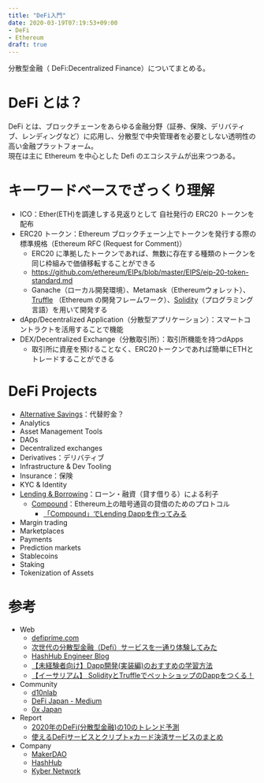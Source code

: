 ```yaml
---
title: "DeFi入門"
date: 2020-03-19T07:19:53+09:00
- DeFi
- Ethereum
draft: true
---
```


分散型金融（ DeFi:Decentralized Finance）についてまとめる。

# DeFi とは？

DeFi とは、ブロックチェーンをあらゆる金融分野（証券、保険、デリバティブ、レンディングなど）に応用し、分散型で中央管理者を必要としない透明性の高い金融プラットフォーム。  
現在は主に Ethereum を中心とした Defi のエコシステムが出来つつある。

# キーワードベースでざっくり理解

- ICO：Ether(ETH)を調達しする見返りとして 自社発行の ERC20 トークンを配布
- ERC20 トークン：Ethereum ブロックチェーン上でトークンを発行する際の標準規格（Ethereum RFC (Request for Comment)）
  - ERC20 に準拠したトークンであれば、無数に存在する種類のトークンを同じ枠組みで価値移転することができる
  - https://github.com/ethereum/EIPs/blob/master/EIPS/eip-20-token-standard.md
  - Ganache（ローカル開発環境）、Metamask（Ethereumウォレット）、[Truffle](https://www.trufflesuite.com/) （Ethereum の開発フレームワーク）、[Solidity](https://solidity.readthedocs.io/en/develop/)（プログラミング言語）を用いて開発する
- dApp/Decentralized Application（分散型アプリケーション）：スマートコントラクトを活用することで機能
- DEX/Decentralized Exchange（分散取引所）：取引所機能を持つdApps
  - 取引所に資産を預けることなく、ERC20トークンであれば簡単にETHとトレードすることができる

# DeFi Projects

- [Alternative Savings](https://defiprime.com/alternative-savings)：代替貯金？
- Analytics
- Asset Management Tools
- DAOs
- Decentralized exchanges
- Derivatives：デリバティブ
- Infrastructure & Dev Tooling
- Insurance：保険
- KYC & Identity
- [Lending & Borrowing](https://defiprime.com/decentralized-lending)：ローン・融資（貸す借りる）による利子
  - [Compound](https://compound.finance/)：Ethereum上の暗号通貨の貸借のためのプロトコル
    - [「Compound」でLending Dappを作ってみる](https://blockchain-insight.ch/jp/2019/11/30/1826)
- Margin trading
- Marketplaces
- Payments
- Prediction markets
- Stablecoins
- Staking
- Tokenization of Assets

# 参考

- Web
  - [defiprime.com](https://defiprime.com/)
  - [次世代の分散型金融（Defi）サービスを一通り体験してみた](https://lab.stir.network/2019/02/07/tried-experiencing-the-next-generation-of-defi-service/)
  - [HashHub Engineer Blog](https://medium.com/blockchain-engineer-blog)
  - [【未経験者向け】Dapp開発(実装編)のおすすめの学習方法](https://qiita.com/taishinagasaki/items/63441f7e933cd6aa144c)
  - [【イーサリアム】 SolidityとTruffleでペットショップのDappをつくる！](https://zoom-blc.com/how-to-create-first-dapp)
- Community
  - [d10nlab](https://d10nlab.com/)
  - [DeFi Japan - Medium](https://medium.com/defi-japan)
  - [0x Japan](https://medium.com/0x-japan)
- Report
  - [2020年のDeFi(分散型金融)の10のトレンド予測](https://drive.google.com/open?id=1302RnpzLnVriaKYtRJjm-UDSNP9xjCXZ)
  - [使えるDeFiサービスとクリプト×カード決済サービスのまとめ](https://drive.google.com/open?id=1DtxT2E_Nyc1qW_c-GFE-C_uhT1btXtvy)
- Company
  - [MakerDAO](https://makerdao.com/ja/)
  - [HashHub](https://hashhub.tokyo/)
  - [Kyber Network](https://kyber.network/)